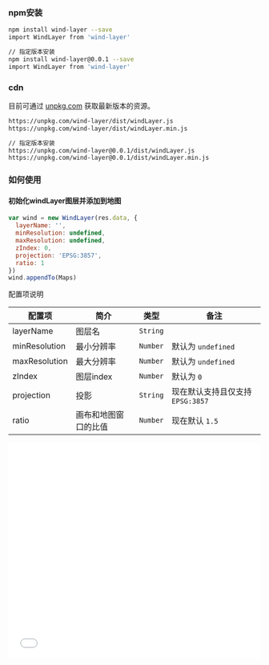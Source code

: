 ### npm安装

```bash
npm install wind-layer --save
import WindLayer from 'wind-layer'

// 指定版本安装
npm install wind-layer@0.0.1 --save
import WindLayer from 'wind-layer'

```
### cdn

目前可通过 [unpkg.com](https://unpkg.com/wind-layer/dist/windLayer.js) 获取最新版本的资源。

```bash
https://unpkg.com/wind-layer/dist/windLayer.js
https://unpkg.com/wind-layer/dist/windLayer.min.js

// 指定版本安装
https://unpkg.com/wind-layer@0.0.1/dist/windLayer.js
https://unpkg.com/wind-layer@0.0.1/dist/windLayer.min.js
```


### 如何使用

#### 初始化windLayer图层并添加到地图

```javascript
var wind = new WindLayer(res.data, {
  layerName: '',
  minResolution: undefined,
  maxResolution: undefined,
  zIndex: 0,
  projection: 'EPSG:3857',
  ratio: 1
})
wind.appendTo(Maps)
```

配置项说明

| 配置项 | 简介 | 类型 | 备注 |
| --- | --- | --- | --- |
| layerName | 图层名 | `String` |  |
| minResolution | 最小分辨率 | `Number` | 默认为 `undefined` |
| maxResolution | 最大分辨率 | `Number` | 默认为 `undefined` |
| zIndex | 图层index | `Number` | 默认为 `0` |
| projection | 投影 | `String` | 现在默认支持且仅支持 `EPSG:3857` |
| ratio | 画布和地图窗口的比值 | `Number` | 现在默认 `1.5` |

<iframe width="100%" height="430" src="//jsfiddle.net/sakitamfdd/hgvdu76j/embedded/" allowpaymentrequest allowfullscreen="allowfullscreen" frameborder="0"></iframe>
